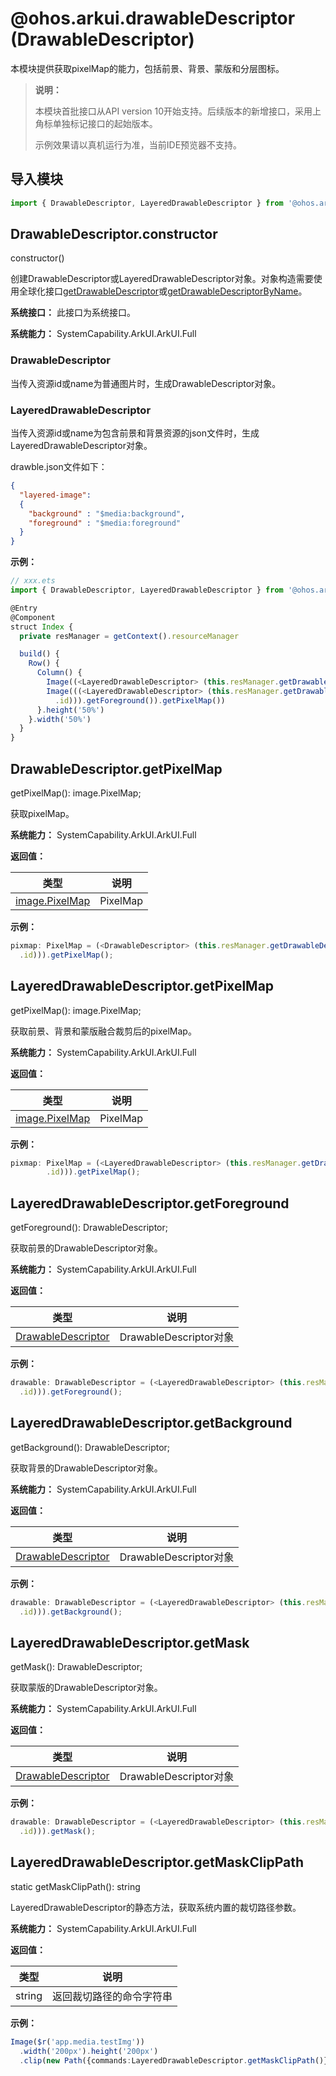 # @ohos.arkui.drawableDescriptor (DrawableDescriptor)

本模块提供获取pixelMap的能力，包括前景、背景、蒙版和分层图标。

> **说明：**
>
> 本模块首批接口从API version 10开始支持。后续版本的新增接口，采用上角标单独标记接口的起始版本。
>
> 示例效果请以真机运行为准，当前IDE预览器不支持。

## 导入模块

```js
import { DrawableDescriptor, LayeredDrawableDescriptor } from '@ohos.arkui.drawableDescriptor';
```

## DrawableDescriptor.constructor
constructor()

创建DrawableDescriptor或LayeredDrawableDescriptor对象。对象构造需要使用全球化接口[getDrawableDescriptor](js-apis-resource-manager.md##getdrawabledescriptor)或[getDrawableDescriptorByName](js-apis-resource-manager.md##getdrawabledescriptorbyname)。

**系统接口：** 此接口为系统接口。

**系统能力：** SystemCapability.ArkUI.ArkUI.Full

### DrawableDescriptor

当传入资源id或name为普通图片时，生成DrawableDescriptor对象。

### LayeredDrawableDescriptor

当传入资源id或name为包含前景和背景资源的json文件时，生成LayeredDrawableDescriptor对象。

drawble.json文件如下：

```json
{
  "layered-image":
  {
    "background" : "$media:background",
    "foreground" : "$media:foreground"
  }
}
```

**示例：**
```ts
// xxx.ets
import { DrawableDescriptor, LayeredDrawableDescriptor } from '@ohos.arkui.drawableDescriptor'

@Entry
@Component
struct Index {
  private resManager = getContext().resourceManager

  build() {
    Row() {
      Column() {
        Image((<LayeredDrawableDescriptor> (this.resManager.getDrawableDescriptor($r('app.media.icon').id))))
        Image(((<LayeredDrawableDescriptor> (this.resManager.getDrawableDescriptor($r('app.media.drawable')
          .id))).getForeground()).getPixelMap())
      }.height('50%')
    }.width('50%')
  }
}
```

## DrawableDescriptor.getPixelMap
getPixelMap(): image.PixelMap;

获取pixelMap。

**系统能力：** SystemCapability.ArkUI.ArkUI.Full

**返回值：**

| 类型                                       | 说明       |
| ---------------------------------------- | -------- |
| [image.PixelMap](../apis/js-apis-image.md#pixelmap7) | PixelMap |

**示例：**
  ```ts
pixmap: PixelMap = (<DrawableDescriptor> (this.resManager.getDrawableDescriptor($r('app.media.icon')
    .id))).getPixelMap();
  ```

## LayeredDrawableDescriptor.getPixelMap
getPixelMap(): image.PixelMap;

获取前景、背景和蒙版融合裁剪后的pixelMap。

**系统能力：** SystemCapability.ArkUI.ArkUI.Full

**返回值：**

| 类型                                       | 说明       |
| ---------------------------------------- | -------- |
| [image.PixelMap](../apis/js-apis-image.md#pixelmap7) | PixelMap |

**示例：**
  ```ts
pixmap: PixelMap = (<LayeredDrawableDescriptor> (this.resManager.getDrawableDescriptor($r('app.media.drawable')
          .id))).getPixelMap();
  ```

## LayeredDrawableDescriptor.getForeground
getForeground(): DrawableDescriptor;

获取前景的DrawableDescriptor对象。

**系统能力：** SystemCapability.ArkUI.ArkUI.Full

**返回值：**

| 类型                                       | 说明                   |
| ---------------------------------------- | -------------------- |
| [DrawableDescriptor](#drawabledescriptor) | DrawableDescriptor对象 |

**示例：**
  ```ts
drawable: DrawableDescriptor = (<LayeredDrawableDescriptor> (this.resManager.getDrawableDescriptor($r('app.media.drawable')
    .id))).getForeground();
  ```

## LayeredDrawableDescriptor.getBackground
getBackground(): DrawableDescriptor;

获取背景的DrawableDescriptor对象。

**系统能力：** SystemCapability.ArkUI.ArkUI.Full

**返回值：**

| 类型                                       | 说明                   |
| ---------------------------------------- | -------------------- |
| [DrawableDescriptor](#drawabledescriptor) | DrawableDescriptor对象 |

**示例：**
  ```ts
drawable: DrawableDescriptor = (<LayeredDrawableDescriptor> (this.resManager.getDrawableDescriptor($r('app.media.drawable')
    .id))).getBackground();
  ```

## LayeredDrawableDescriptor.getMask
getMask(): DrawableDescriptor;

获取蒙版的DrawableDescriptor对象。

**系统能力：** SystemCapability.ArkUI.ArkUI.Full

**返回值：**

| 类型                                       | 说明                   |
| ---------------------------------------- | -------------------- |
| [DrawableDescriptor](#drawabledescriptor) | DrawableDescriptor对象 |

**示例：**
  ```ts
drawable: DrawableDescriptor = (<LayeredDrawableDescriptor> (this.resManager.getDrawableDescriptor($r('app.media.drawable')
    .id))).getMask();
  ```
## LayeredDrawableDescriptor.getMaskClipPath
static getMaskClipPath(): string

LayeredDrawableDescriptor的静态方法，获取系统内置的裁切路径参数。

**系统能力：** SystemCapability.ArkUI.ArkUI.Full

**返回值：**

| 类型                                       | 说明                   |
| ---------------------------------------- | -------------------- |
| string | 返回裁切路径的命令字符串 |

**示例：**
  ```ts
Image($r('app.media.testImg'))
    .width('200px').height('200px')
    .clip(new Path({commands:LayeredDrawableDescriptor.getMaskClipPath()}))
  ```